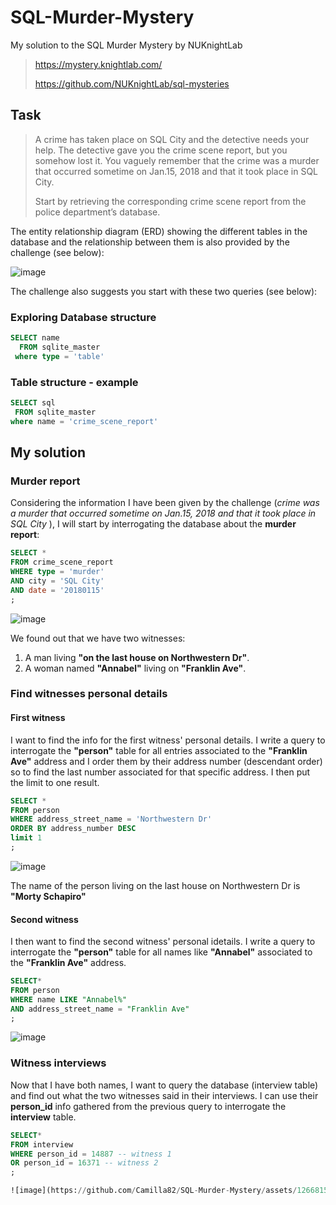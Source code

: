 # SQL-Murder-Mystery
My solution to the SQL Murder Mystery by NUKnightLab 

> https://mystery.knightlab.com/
>
> https://github.com/NUKnightLab/sql-mysteries

## Task

> A crime has taken place on SQL City and the detective needs your help. The detective gave you the crime scene report, but you somehow lost it. You vaguely remember that the crime was a ​murder​ that occurred sometime on ​Jan.15, 2018​ and that it took place in ​SQL City​.
> 
> Start by retrieving the corresponding crime scene report from the police department’s database. 


The entity relationship diagram (ERD) showing the different tables in the database and the relationship between them is also provided by the challenge (see below):

![image](https://github.com/Camilla82/SQL-Murder-Mystery/assets/126681504/bad1658e-d5be-4a5b-bf83-2392b419298f)


The challenge also suggests you start with these two queries (see below): 

### Exploring Database structure

``` sql
SELECT name 
  FROM sqlite_master
 where type = 'table'
```

### Table structure - example
 ```sql
SELECT sql 
  FROM sqlite_master
 where name = 'crime_scene_report'
```


## My solution

### Murder report 

Considering the information I have been given by the challenge (*crime was a ​murder​ that occurred sometime on ​Jan.15, 2018​ and that it took place in ​SQL City* ), I will start by interrogating the database about the **murder report**: 


``` sql
SELECT * 
FROM crime_scene_report
WHERE type = 'murder'
AND city = 'SQL City'
AND date = '20180115'
;

```
![image](https://github.com/Camilla82/SQL-Murder-Mystery/assets/126681504/855f4e39-dced-4cce-b651-4fe50b735166)


We found out that we have two witnesses:
 1) A man living **"on the last house on Northwestern Dr"**.
 2) A woman named **"Annabel"** living on **"Franklin Ave"**.

### Find witnesses personal details

#### First witness

I want to find the info for the first witness' personal details. 
I write a query to interrogate the **"person"** table for all entries associated to the **"Franklin Ave"** address and I order them by their address number (descendant order) so to find the last number associated for that specific address. I then put the limit to one result.  

``` sql
SELECT * 
FROM person
WHERE address_street_name = 'Northwestern Dr' 
ORDER BY address_number DESC
limit 1
;
```
![image](https://github.com/Camilla82/SQL-Murder-Mystery/assets/126681504/670e12c8-8505-443b-b9af-6293ba70a12b)

The name of the person living on the last house on Northwestern Dr is **"Morty Schapiro"**

#### Second witness

I then want to find the second witness' personal idetails.
I write a query to interrogate the **"person"** table for all names like **"Annabel"** associated to the **"Franklin Ave"** address. 

``` sql
SELECT*
FROM person
WHERE name LIKE "Annabel%"
AND address_street_name = "Franklin Ave"
;
```
![image](https://github.com/Camilla82/SQL-Murder-Mystery/assets/126681504/ec6fd277-2bda-4cd7-b6aa-6ae434db7fe7)


### Witness interviews

Now that I have both names, I want to query the database (interview table) and find out what the two witnesses said in their interviews. 
I can use their **person_id** info gathered from the previous query to interrogate the **interview** table. 


```sql
SELECT*
FROM interview
WHERE person_id = 14887 -- witness 1
OR person_id = 16371 -- witness 2
;

![image](https://github.com/Camilla82/SQL-Murder-Mystery/assets/126681504/ff11e522-bec2-4857-b13c-5181677da76e)





